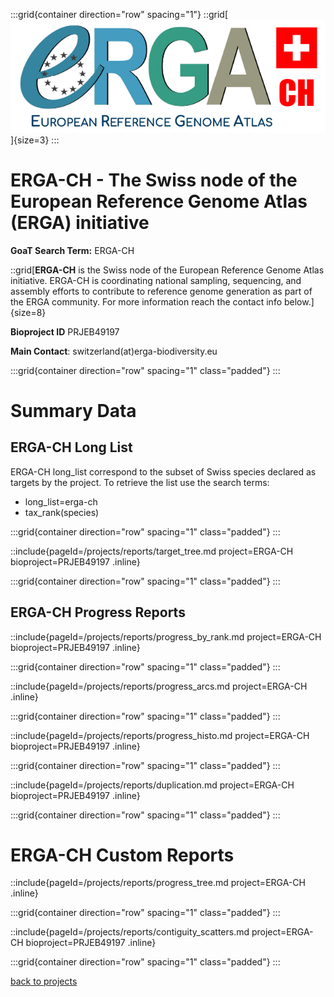:::grid{container direction="row" spacing="1"}
::grid[![GoaT](/static/images/ERGA-CH-logo.png)]{size=3}
:::

# ERGA-CH - The Swiss node of the European Reference Genome Atlas (ERGA) initiative

**GoaT Search Term:** ERGA-CH

::grid[**ERGA-CH** is the Swiss node of the European Reference Genome Atlas initiative. ERGA-CH is coordinating national sampling, sequencing, and assembly efforts to contribute to reference genome generation as part of the ERGA community. For more information reach the contact info below.]{size=8}

**Bioproject ID** PRJEB49197

**Main Contact**: switzerland(at)erga-biodiversity.eu

:::grid{container direction="row" spacing="1" class="padded"}
:::

# Summary Data

## ERGA-CH Long List

ERGA-CH long_list correspond to the subset of Swiss species declared as targets by the project. To retrieve the list use the search terms:

- long_list=erga-ch
- tax_rank(species)

:::grid{container direction="row" spacing="1" class="padded"}
:::

::include{pageId=/projects/reports/target_tree.md project=ERGA-CH bioproject=PRJEB49197 .inline}

:::grid{container direction="row" spacing="1" class="padded"}
:::

## ERGA-CH Progress Reports

::include{pageId=/projects/reports/progress_by_rank.md project=ERGA-CH bioproject=PRJEB49197 .inline}

:::grid{container direction="row" spacing="1" class="padded"}
:::

::include{pageId=/projects/reports/progress_arcs.md project=ERGA-CH .inline}

:::grid{container direction="row" spacing="1" class="padded"}
:::

::include{pageId=/projects/reports/progress_histo.md project=ERGA-CH bioproject=PRJEB49197 .inline}

:::grid{container direction="row" spacing="1" class="padded"}
:::

::include{pageId=/projects/reports/duplication.md project=ERGA-CH bioproject=PRJEB49197 .inline}

:::grid{container direction="row" spacing="1" class="padded"}
:::

# ERGA-CH Custom Reports

::include{pageId=/projects/reports/progress_tree.md project=ERGA-CH .inline}

:::grid{container direction="row" spacing="1" class="padded"}
:::

::include{pageId=/projects/reports/contiguity_scatters.md project=ERGA-CH bioproject=PRJEB49197 .inline}

:::grid{container direction="row" spacing="1" class="padded"}
:::

[back to projects](/projects)

